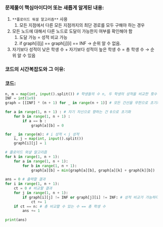 ### 문제풀이 핵심아이디어 또는 새롭게 알게된 내용:
1. `**플로이드 워셜 알고리즘**` 사용
    1. 모든 지점에서 다른 모든 지점까지의 최단 경로를 모두 구해야 하는 경우
2. 모든 노드에 대해서 다른 노드로 도달이 가능한지 여부를 확인해야 함
    1. 도달 가능 = 성적 비교 가능
    2. if graph[i][j] == graph[j][i] == INF → 순위 알 수 없음.
3. 자기보다 성적이 낮은 학생 수 + 자기보다 성적이 높은 학생 수 = 총 학생 수 → 순위 알 수 있음
 
### 코드의 시간복잡도와 그 이유:



### 코드:
```python
n, m = map(int, input().split()) # 학생들의 수 n, 두 학생의 성적을 비교한 횟수 m
INF = int(1e9)
graph = [[INF] * (n + 1) for _ in range(n + 1)] # 모든 간선을 무한으로 초기화
    
for a in range(1, n + 1) : # 자기 자신으로 향하는 건 0으로 초기화
    for b in range(1, n + 1) :
        if a == b :
            graph[a][b] = 0

for _ in range(m): # i 성적 < j 성적
    i, j = map(int, input().split())
    graph[i][j] = 1
            
# 플로이드 와샬 알고리즘
for k in range(1, n + 1):
    for a in range(1, n + 1):
        for b in range(1, n + 1):
            graph[a][b] = min(graph[a][b], graph[a][k] + graph[k][b])
            
ans = 0 # 출력할 결과
for i in range(1, n + 1):
    ct = 0 # 비교할 결과
    for j in range(1, n + 1):
        if graph[i][j] != INF or graph[j][i] != INF: # 성적 비교가 가능하다면
            ct += 1
    if ct == n: # 총 비교할 수 있는 수 == 총 학생 수
        ans += 1
            
print(ans)
```